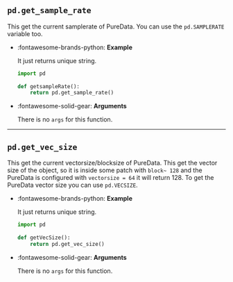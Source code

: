 ## `pd.get_sample_rate`

This get the current samplerate of PureData. You can use the `pd.SAMPLERATE` variable too.

<div class="grid cards" markdown>

-   :fontawesome-brands-python: __Example__

    It just returns unique string.
    
    ``` python
    import pd
	    
    def getsampleRate():
        return pd.get_sample_rate()

    ```


-   :fontawesome-solid-gear: __Arguments__

    There is no `args` for this function.

    
</div>

---

## `pd.get_vec_size`

This get the current vectorsize/blocksize of PureData. This get the vector size of the object, so it is inside some patch with `block~ 128` and the PureData is configured with `vectorsize = 64` it will return 128. To get the PureData vector size you can use `pd.VECSIZE`.

<div class="grid cards" markdown>

-   :fontawesome-brands-python: __Example__

    It just returns unique string.
    
    ``` py
    import pd
	    
    def getVecSize():
        return pd.get_vec_size()


    ```

-   :fontawesome-solid-gear: __Arguments__

    There is no `args` for this function.
    
</div>

